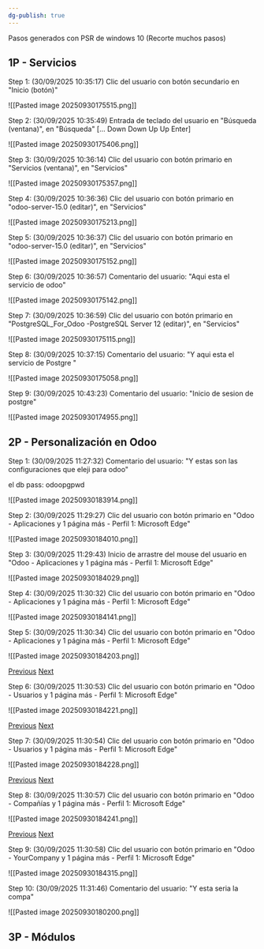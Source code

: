 ```yaml
---
dg-publish: true
---
```

Pasos generados con PSR de windows 10 (Recorte muchos pasos)

## 1P - Servicios

Step 1: (30/09/2025 10:35:17) Clic del usuario con botón secundario en "Inicio (botón)"

![[Pasted image 20250930175515.png]]  


Step 2: (30/09/2025 10:35:49) Entrada de teclado del usuario en "Búsqueda (ventana)", en "Búsqueda" [... Down Down Up Up Enter]

  

![[Pasted image 20250930175406.png]]  


Step 3: (30/09/2025 10:36:14) Clic del usuario con botón primario en "Servicios (ventana)", en "Servicios"

  

![[Pasted image 20250930175357.png]]  


Step 4: (30/09/2025 10:36:36) Clic del usuario con botón primario en "odoo-server-15.0 (editar)", en "Servicios"

  

![[Pasted image 20250930175213.png]]  



Step 5: (30/09/2025 10:36:37) Clic del usuario con botón primario en "odoo-server-15.0 (editar)", en "Servicios"

  

![[Pasted image 20250930175152.png]]  

Step 6: (30/09/2025 10:36:57) Comentario del usuario: "Aqui esta el servicio de odoo"

  

![[Pasted image 20250930175142.png]]  


Step 7: (30/09/2025 10:36:59) Clic del usuario con botón primario en "PostgreSQL_For_Odoo -PostgreSQL Server 12 (editar)", en "Servicios"

  

![[Pasted image 20250930175115.png]]  

Step 8: (30/09/2025 10:37:15) Comentario del usuario: "Y aqui esta el servicio de Postgre "

  

![[Pasted image 20250930175058.png]]  


Step 9: (30/09/2025 10:43:23) Comentario del usuario: "Inicio de sesion de postgre"

  

![[Pasted image 20250930174955.png]]  


## 2P - Personalización en Odoo 
  


Step 1: (30/09/2025 11:27:32) Comentario del usuario: "Y estas son las configuraciones que eleji para odoo"

el db pass: odoopgpwd
  

![[Pasted image 20250930183914.png]]  



Step 2: (30/09/2025 11:29:27) Clic del usuario con botón primario en "Odoo - Aplicaciones y 1 página más - Perfil 1: Microsoft Edge"

  

![[Pasted image 20250930184010.png]]  

Step 3: (30/09/2025 11:29:43) Inicio de arrastre del mouse del usuario en "Odoo - Aplicaciones y 1 página más - Perfil 1: Microsoft Edge"

  

![[Pasted image 20250930184029.png]]  


Step 4: (30/09/2025 11:30:32) Clic del usuario con botón primario en "Odoo - Aplicaciones y 1 página más - Perfil 1: Microsoft Edge"

  

![[Pasted image 20250930184141.png]]  


Step 5: (30/09/2025 11:30:34) Clic del usuario con botón primario en "Odoo - Aplicaciones y 1 página más - Perfil 1: Microsoft Edge"

  

![[Pasted image 20250930184203.png]]  

[Previous](#Top_of_index_html) [Next](#page_18)

Step 6: (30/09/2025 11:30:53) Clic del usuario con botón primario en "Odoo - Usuarios y 1 página más - Perfil 1: Microsoft Edge"

  

![[Pasted image 20250930184221.png]]  

[Previous](#Top_of_index_html) [Next](#page_19)

Step 7: (30/09/2025 11:30:54) Clic del usuario con botón primario en "Odoo - Usuarios y 1 página más - Perfil 1: Microsoft Edge"

  

![[Pasted image 20250930184228.png]]  

[Previous](#Top_of_index_html) [Next](#page_20)

Step 8: (30/09/2025 11:30:57) Clic del usuario con botón primario en "Odoo - Compañías y 1 página más - Perfil 1: Microsoft Edge"

  

![[Pasted image 20250930184241.png]]  

[Previous](#Top_of_index_html) [Next](#page_21)

Step 9: (30/09/2025 11:30:58) Clic del usuario con botón primario en "Odoo - YourCompany y 1 página más - Perfil 1: Microsoft Edge"

  

![[Pasted image 20250930184315.png]]  


Step 10: (30/09/2025 11:31:46) Comentario del usuario: "Y esta seria la compa"

  

![[Pasted image 20250930180200.png]]  

## 3P - Módulos

